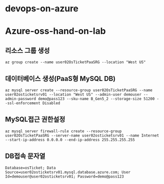 # devops-on-azure

# Azure-oss-hand-on-lab

## 리소스 그룹 생성
```
az group create --name user02OsTicketPaaSRG --location "West US"
```

## 데이터베이스 생성(PaaS형 MySQL DB)
```
az mysql server create --resource-group user02OsTicketPaaSRG --name user02osticketsrv01 --location "West US" --admin-user demouser --admin-password demo@pass123 --sku-name B_Gen5_2 --storage-size 51200 --ssl-enforcement Disabled
```

## MySQL접근 권한설정
```
az mysql server firewall-rule create --resource-group user02OsTicketPaaSRG --server-name user02osticketsrv01 --name Internet --start-ip-address 0.0.0.0 --end-ip-address 255.255.255.255
```

## DB접속 문자열
```
Database=osTicket; Data Source=user02osticketsrv01.mysql.database.azure.com; User Id=demouser@user02osticketsrv01; Password=demo@pass123
```
